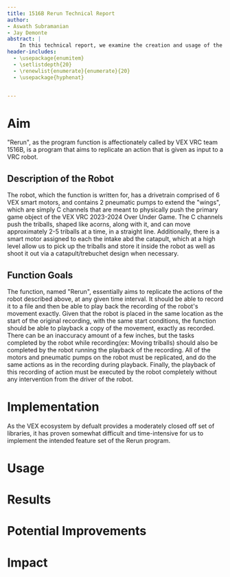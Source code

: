 ```yaml
---
title: 1516B Rerun Technical Report
author:
- Aswath Subramanian
- Jay Demonte
abstract: |
    In this technical report, we examine the creation and usage of the program that we have created to run an autonomous program in the 2023-2024 VEX VRC competition. We show the details regarding how the tool was implemented and how the tool executes. Rerun is essentially a function embedded in our greater codebase to provide control for the robot, which repeats a prerecorded path with the same movements, at an accuracy of a couple centimeter inaccuracy. This report will detail the implementation and usage of the program in a programming language-agnostic way, allowing for the tool to be implemented in any other language. The report should be informative and detail everything that the "rerun" prgram aims to do.
header-includes:
  - \usepackage{enumitem}
  - \setlistdepth{20}
  - \renewlist{enumerate}{enumerate}{20}
  - \usepackage{hyphenat}


---
```


# Aim
    
"Rerun", as the program function is affectionately called by VEX VRC team 1516B, is a program that
aims to replicate an action that is given as input to a VRC robot. 

## Description of the Robot

The robot, which the function is written for, has a drivetrain comprised of 6 VEX smart motors,
and contains 2 pneumatic pumps to extend the "wings", which are simply C channels that are meant
to physically push the primary game object of the VEX VRC 2023-2024 Over Under Game. The C channels
push the triballs, shaped like acorns, along with it, and can move approximately 2-5 triballs at a
time, in a straight line. Additionally, there is a smart motor assigned to each the intake abd the 
catapult, which at a high level allow us to pick up the triballs and store it inside the robot as 
well as shoot it out via a catapult/trebuchet design when necessary.

## Function Goals

The function, named "Rerun", essentially aims to replicate the actions of the robot described above,
at any given time interval. It should be able to record it to a file and then be able to play back 
the recording of the robot's movement exactly. Given that the robot is placed in the same location 
as the start of the original recording, with the same start conditions, the function should be able 
to playback a copy of the movement, exactly as recorded. There can be an inaccuracy amount of a few 
inches, but the tasks completed by the robot while recording(ex: Moving triballs) should also be 
completed by the robot running the playback of the recording. All of the motors and pneumatic pumps 
on the robot must be replicated, and do the same actions as in the recording during playback. Finally, 
the playback of this recording of action must be executed by the robot completely without any 
intervention from the driver of the robot.

# Implementation

As the VEX ecosystem by defualt provides a moderately closed off set of libraries, it has proven somewhat
difficult and time-intensive for us to implement the intended feature set of the Rerun program. 

# Usage

# Results

# Potential Improvements

# Impact


